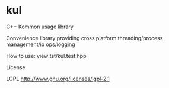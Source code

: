 kul
===

C++ Kommon usage library

Convenience library providing cross platform threading/process management/io ops/logging

How to use:
view tst/kul.test.hpp

License

LGPL
http://www.gnu.org/licenses/lgpl-2.1
